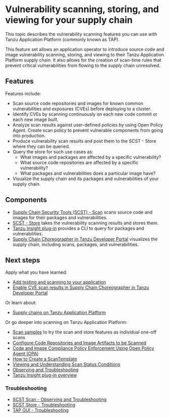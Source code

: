 # Vulnerability scanning, storing, and viewing for your supply chain

This topic describes the vulnerability scanning features you can use with Tanzu Application Platform
(commonly known as TAP).

This feature set allows an application operator to introduce source code and image vulnerability
scanning, storing, and viewing to their Tanzu Application Platform supply chain.
It also allows for the creation of scan-time rules that prevent critical vulnerabilities from flowing
to the supply chain unresolved.

## <a id="features"></a>Features

Features include:

- Scan source code repositories and images for known common vulnerabilities and exposures (CVEs) before
  deploying to a cluster.
- Identify CVEs by scanning continuously on each new code commit or each new image built.
- Analyze scan results against user-defined policies by using Open Policy Agent.
Create scan policy to prevent vulnerable components from going into production.
- Produce vulnerability scan results and post them to the SCST - Store where they can be queried.
- Query the store for such use cases as:
  - What images and packages are affected by a specific vulnerability?
  - What source code repositories are affected by a specific vulnerability?
  - What packages and vulnerabilities does a particular image have?
- Visualize the supply chain and its packages and vulnerabilities of your supply chain.

## <a id="components"></a>Components

- [Supply Chain Security Tools (SCST) - Scan](../scst-scan/overview.hbs.md) scans source code and
  images for their packages and vulnerabilities.
- [SCST - Store](../scst-store/overview.hbs.md) takes the vulnerability scanning results and stores them.
- [Tanzu Insight plug-in](../cli-plugins/insight/cli-overview.hbs.md) provides a CLI to query for
  packages and vulnerabilities.
- [Supply Chain Choreographer in Tanzu Developer Portal](../tap-gui/plugins/scc-tap-gui.hbs.md)
  visualizes the supply chain, including scans, packages, and vulnerabilities.

## <a id="scan-next-step"></a>Next steps

Apply what you have learned:

- [Add testing and scanning to your application](add-test-and-security.md)
- [Enable CVE scan results in Supply Chain Choreographer in Tanzu Developer Portal](../tap-gui/plugins/scc-tap-gui.hbs.md#scan)

Or learn about:

- [Supply chains on Tanzu Application Platform](about-supply-chains.md)

Or go deeper into scanning on Tanzu Application Platform:

- [Scan samples](../scst-scan/samples/overview.md) to try the scan and store features as individual one-off scans
- [Configure Code Repositories and Image Artifacts to be Scanned](../scst-scan/scan-crs.md)
- [Code and Image Compliance Policy Enforcement Using Open Policy Agent (OPA)](../scst-scan/policies.md)
- [How to Create a ScanTemplate](../scst-scan/create-scan-template.md)
- [Viewing and Understanding Scan Status Conditions](../scst-scan/results.md)
- [Observing and Troubleshooting](../scst-scan/observing.md)
- [Tanzu Insight plug-in overview](../cli-plugins/insight/cli-overview.md)

### Troubleshooting

- [SCST Scan - Observing and Troubleshooting](../scst-scan/observing.hbs.md)
- [SCST Store - Troubleshooting](../scst-store/troubleshooting.hbs.md)
- [TAP GUI - Troubleshooting](../tap-gui/troubleshooting.hbs.md)
